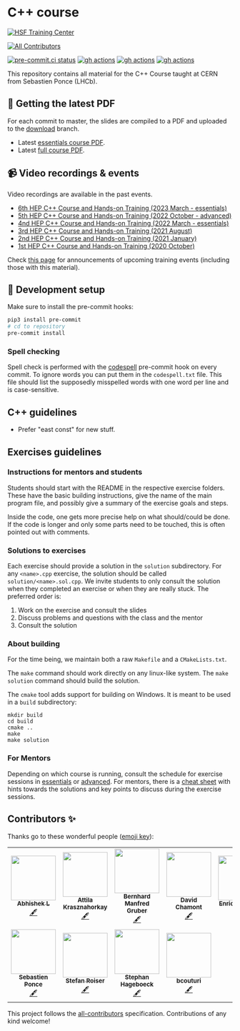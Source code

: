 # C++ course

[![HSF Training Center](https://img.shields.io/badge/HSF%20Training%20Center-browse-ff69b4)](https://hepsoftwarefoundation.org/training/curriculum.html)
<!-- ALL-CONTRIBUTORS-BADGE:START - Do not remove or modify this section -->
[![All Contributors](https://img.shields.io/badge/all_contributors-11-orange.svg?style=flat-square)](#contributors-)
<!-- ALL-CONTRIBUTORS-BADGE:END -->

[![pre-commit.ci status](https://results.pre-commit.ci/badge/github/hsf-training/cpluspluscourse/master.svg)](https://results.pre-commit.ci/latest/github/hsf-training/cpluspluscourse/master)
[![gh actions](https://github.com/hsf-training/cpluspluscourse/actions/workflows/build-slides.yml/badge.svg)](https://github.com/hsf-training/cpluspluscourse/actions)
[![gh actions](https://github.com/hsf-training/cpluspluscourse/actions/workflows/build-exercises.yml/badge.svg)](https://github.com/hsf-training/cpluspluscourse/actions)
[![gh actions](https://github.com/hsf-training/cpluspluscourse/actions/workflows/publish-slides.yml/badge.svg)](https://github.com/hsf-training/cpluspluscourse/actions)

This repository contains all material for the C++ Course taught at CERN from
Sebastien Ponce (LHCb).

## 📎 Getting the latest PDF

For each commit to master, the slides are compiled to a PDF and uploaded to the [download](https://github.com/hsf-training/cpluspluscourse/tree/download) branch.

 - Latest [essentials course PDF](https://github.com/hsf-training/cpluspluscourse/raw/download/talk/C%2B%2BCourse_essentials.pdf).
 - Latest [full course PDF](https://github.com/hsf-training/cpluspluscourse/raw/download/talk/C%2B%2BCourse_full.pdf).

## 📹 Video recordings & events

Video recordings are available in the past events.

* [6th HEP C++ Course and Hands-on Training (2023 March - essentials)](https://indico.cern.ch/event/1229412/)
* [5th HEP C++ Course and Hands-on Training (2022 October - advanced)](https://indico.cern.ch/event/1172498/)
* [4nd HEP C++ Course and Hands-on Training (2022 March - essentials)](https://indico.cern.ch/event/1119339/)
* [3rd HEP C++ Course and Hands-on Training (2021 August)](https://indico.cern.ch/event/1019089/)
* [2nd HEP C++ Course and Hands-on Training (2021 January)](https://indico.cern.ch/event/979067/)
* [1st HEP C++ Course and Hands-on Training (2020 October)](https://indico.cern.ch/event/946584/)

Check [this page](https://hepsoftwarefoundation.org/Schools/events.html) for announcements of upcoming training events (including those with this material).

## 🧰 Development setup

Make sure to install the pre-commit hooks:

```bash
pip3 install pre-commit
# cd to repository
pre-commit install
```

### Spell checking

Spell check is performed with the [codespell](https://github.com/codespell-project/codespell)
pre-commit hook on every commit. To ignore words you can put them in the
`codespell.txt` file. This file should list the supposedly misspelled words with
one word per line and is case-sensitive.

## C++ guidelines

- Prefer "east const" for new stuff.

## Exercises guidelines

### Instructions for mentors and students

Students should start with the README in the respective exercise folders. These have the basic building instructions, give the name of the main program file, and possibly give a summary of the exercise goals and steps.

Inside the code, one gets more precise help on what should/could be done. If the code is longer and only some parts need to be touched, this is often pointed out with comments.

### Solutions to exercises

Each exercise should provide a solution in the `solution` subdirectory. For any `<name>.cpp` exercise, the solution should be called `solution/<name>.sol.cpp`.
We invite students to only consult the solution when they completed an exercise or when they are really stuck. The preferred order is:
1. Work on the exercise and consult the slides
2. Discuss problems and questions with the class and the mentor
3. Consult the solution

### About building

For the time being, we maintain both a raw `Makefile` and a `CMakeLists.txt`.

The `make` command should work directly on any linux-like system. The `make solution` command should build the solution.

The `cmake` tool adds support for building on Windows. It is meant to be used in a `build` subdirectory:
```
mkdir build
cd build
cmake ..
make
make solution
```

### For Mentors

Depending on which course is running, consult the schedule for exercise sessions in [essentials](code/ExerciseSchedule_EssentialCourse.md) or [advanced](code/ExerciseSchedule_AdvancedCourse.md).
For mentors, there is a [cheat sheet](code/ExercisesCheatSheet.md) with hints towards the solutions and key points to discuss during the exercise sessions.

## Contributors ✨

Thanks go to these wonderful people ([emoji key](https://allcontributors.org/docs/en/emoji-key)):

<!-- ALL-CONTRIBUTORS-LIST:START - Do not remove or modify this section -->
<!-- prettier-ignore-start -->
<!-- markdownlint-disable -->
<table>
  <tr>
    <td align="center"><a href="http://includeio.stream/"><img src="https://avatars.githubusercontent.com/u/1433152?v=4?s=100" width="100px;" alt=""/><br /><sub><b>Abhishek L</b></sub></a><br /><a href="#content-theanalyst" title="Content">🖋</a></td>
    <td align="center"><a href="https://github.com/krasznaa"><img src="https://avatars.githubusercontent.com/u/30694331?v=4?s=100" width="100px;" alt=""/><br /><sub><b>Attila Krasznahorkay</b></sub></a><br /><a href="#content-krasznaa" title="Content">🖋</a></td>
    <td align="center"><a href="https://github.com/bernhardmgruber"><img src="https://avatars.githubusercontent.com/u/1224051?v=4?s=100" width="100px;" alt=""/><br /><sub><b>Bernhard Manfred Gruber</b></sub></a><br /><a href="#content-bernhardmgruber" title="Content">🖋</a></td>
    <td align="center"><a href="https://github.com/chavid"><img src="https://avatars.githubusercontent.com/u/4421289?v=4?s=100" width="100px;" alt=""/><br /><sub><b>David Chamont</b></sub></a><br /><a href="#content-chavid" title="Content">🖋</a></td>
    <td align="center"><a href="https://github.com/eguiraud"><img src="https://avatars.githubusercontent.com/u/10999034?v=4?s=100" width="100px;" alt=""/><br /><sub><b>Enrico Guiraud</b></sub></a><br /><a href="#content-eguiraud" title="Content">🖋</a></td>
    <td align="center"><a href="https://github.com/graeme-a-stewart"><img src="https://avatars.githubusercontent.com/u/8511620?v=4?s=100" width="100px;" alt=""/><br /><sub><b>Graeme A Stewart</b></sub></a><br /><a href="#content-graeme-a-stewart" title="Content">🖋</a></td>
    <td align="center"><a href="https://www.lieret.net/"><img src="https://avatars.githubusercontent.com/u/13602468?v=4?s=100" width="100px;" alt=""/><br /><sub><b>Kilian Lieret</b></sub></a><br /><a href="#infra-klieret" title="Infrastructure (Hosting, Build-Tools, etc)">🚇</a></td>
  </tr>
  <tr>
    <td align="center"><a href="https://github.com/sponce"><img src="https://avatars.githubusercontent.com/u/731524?v=4?s=100" width="100px;" alt=""/><br /><sub><b>Sebastien Ponce</b></sub></a><br /><a href="#content-sponce" title="Content">🖋</a></td>
    <td align="center"><a href="https://github.com/roiser"><img src="https://avatars.githubusercontent.com/u/807095?v=4?s=100" width="100px;" alt=""/><br /><sub><b>Stefan Roiser</b></sub></a><br /><a href="#content-roiser" title="Content">🖋</a></td>
    <td align="center"><a href="https://github.com/hageboeck"><img src="https://avatars.githubusercontent.com/u/16205615?v=4?s=100" width="100px;" alt=""/><br /><sub><b>Stephan Hageboeck</b></sub></a><br /><a href="#content-hageboeck" title="Content">🖋</a></td>
    <td align="center"><a href="https://github.com/bcouturi"><img src="https://avatars.githubusercontent.com/u/7208288?v=4?s=100" width="100px;" alt=""/><br /><sub><b>bcouturi</b></sub></a><br /><a href="#content-bcouturi" title="Content">🖋</a></td>
  </tr>
</table>

<!-- markdownlint-restore -->
<!-- prettier-ignore-end -->

<!-- ALL-CONTRIBUTORS-LIST:END -->

This project follows the [all-contributors](https://github.com/all-contributors/all-contributors) specification. Contributions of any kind welcome!

